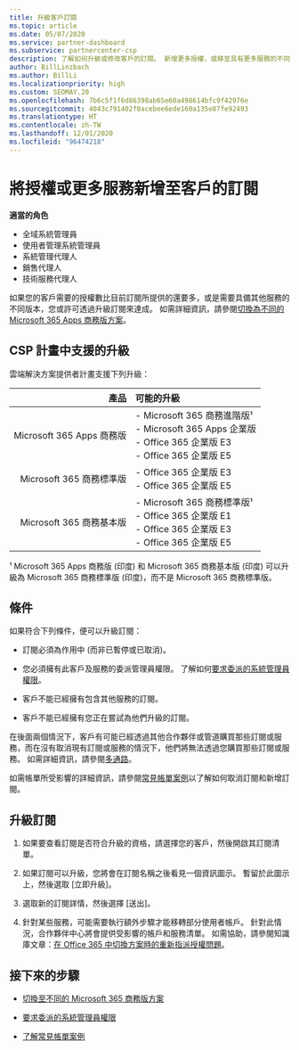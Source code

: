 ```yaml
---
title: 升級客戶訂閱
ms.topic: article
ms.date: 05/07/2020
ms.service: partner-dashboard
ms.subservice: partnercenter-csp
description: 了解如何升級或修改客戶的訂閱。 新增更多授權，或移至具有更多服務的不同版本。
author: BillLinzbach
ms.author: BillLi
ms.localizationpriority: high
ms.custom: SEOMAY.20
ms.openlocfilehash: 7b6c5f1f6d86398ab65e60a498614bfc9f42976e
ms.sourcegitcommit: 4043c791402f0acebee6ede160a135e87fe92493
ms.translationtype: HT
ms.contentlocale: zh-TW
ms.lasthandoff: 12/01/2020
ms.locfileid: "96474218"
---
```

# <a name="add-licenses-or-more-services-to-a-customers-subscription"></a>將授權或更多服務新增至客戶的訂閱

**適當的角色**

- 全域系統管理員
- 使用者管理系統管理員
- 系統管理代理人
- 銷售代理人
- 技術服務代理人

如果您的客戶需要的授權數比目前訂閱所提供的還要多，或是需要具備其他服務的不同版本，您或許可透過升級訂閱來達成。 如需詳細資訊，請參閱[切換為不同的 Microsoft 365 Apps 商務版方案](/microsoft-365/commerce/subscriptions/switch-to-a-different-plan)。

## <a name="upgrades-supported-in-the-csp-program"></a>CSP 計畫中支援的升級 <a id="upgradesubscription"></a>

雲端解決方案提供者計畫支援下列升級：

| 產品 | 可能的升級|
|---:|:---|
| Microsoft 365 Apps 商務版   | - Microsoft 365 商務進階版¹ <br/>  - Microsoft 365 Apps 企業版 <br/> - Office 365 企業版 E3 <br/> - Office 365 企業版 E5 <br/> |
| Microsoft 365 商務標準版    | - Office 365 企業版 E3 <br/> - Office 365 企業版 E5 <br/> |
| Microsoft 365 商務基本版 | - Microsoft 365 商務標準版¹ <br/> - Office 365 企業版 E1 <br/> - Office 365 企業版 E3<br/> - Office 365 企業版 E5 <br/> |

¹ Microsoft 365 Apps 商務版 (印度) 和 Microsoft 365 商務基本版 (印度) 可以升級為 Microsoft 365 商務標準版 (印度)，而不是 Microsoft 365 商務標準版。


## <a name="conditions"></a>條件

如果符合下列條件，便可以升級訂閱：

- 訂閱必須為作用中 (而非已暫停或已取消)。

- 您必須擁有此客戶及服務的委派管理員權限。 了解如何[要求委派的系統管理員權限](request-a-relationship-with-a-customer.md)。

- 客戶不能已經擁有包含其他服務的訂閱。

- 客戶不能已經擁有您正在嘗試為他們升級的訂閱。

在後面兩個情況下，客戶有可能已經透過其他合作夥伴或管道購買那些訂閱或服務，而在沒有取消現有訂閱或服務的情況下，他們將無法透過您購買那些訂閱或服務。 如需詳細資訊，請參閱[多通路](multichannel.md)。

如需帳單所受影響的詳細資訊，請參閱[常見帳單案例](common-billing-scenarios.md)以了解如何取消訂閱和新增訂閱。

## <a name="upgrade-a-subscription"></a>升級訂閱

1. 如果要查看訂閱是否符合升級的資格，請選擇您的客戶，然後開啟其訂閱清單。

2. 如果訂閱可以升級，您將會在訂閱名稱之後看見一個資訊圖示。 暫留於此圖示上，然後選取 \[立即升級\]。

3. 選取新的訂閱詳情，然後選擇 \[送出\]。

4. 針對某些服務，可能需要執行額外步驟才能移轉部分使用者帳戶。 針對此情況，合作夥伴中心將會提供受影響的帳戶和服務清單。 如需協助，請參閱知識庫文章：[在 Office 365 中切換方案時的重新指派授權問題](/microsoft-365/commerce/subscriptions/switch-to-a-different-plan)。


## <a name="next-steps"></a>接下來的步驟

- [切換至不同的 Microsoft 365 商務版方案](/microsoft-365/commerce/subscriptions/switch-to-a-different-plan)

- [要求委派的系統管理員權限](request-a-relationship-with-a-customer.md)

- [了解常見帳單案例](common-billing-scenarios.md)
